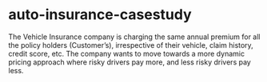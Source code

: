 # auto-insurance-casestudy
The Vehicle Insurance company is charging the same annual premium for all the policy holders (Customer’s), irrespective of their vehicle, claim history, credit score, etc. The company wants to move towards a more dynamic pricing approach where risky drivers pay more, and less risky drivers pay less.
